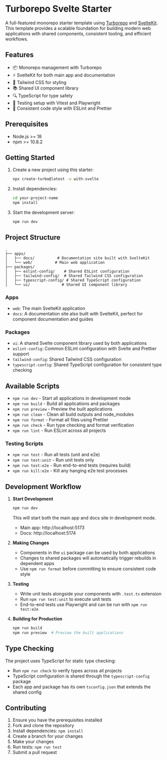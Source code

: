 # Turborepo Svelte Starter

A full-featured monorepo starter template using [Turborepo](https://turbo.build/) and [SvelteKit](https://kit.svelte.dev/). This template provides a scalable foundation for building modern web applications with shared components, consistent tooling, and efficient workflows.

## Features

- 📦 Monorepo management with Turborepo
- ⚡ SvelteKit for both main app and documentation
- 🎨 Tailwind CSS for styling
- 📚 Shared UI component library
- 🔍 TypeScript for type safety
- 🧪 Testing setup with Vitest and Playwright
- 📝 Consistent code style with ESLint and Prettier

## Prerequisites

- Node.js >= 18
- npm >= 10.8.2

## Getting Started

1. Create a new project using this starter:
   ```sh
   npx create-turbo@latest -e with-svelte
   ```

2. Install dependencies:
   ```sh
   cd your-project-name
   npm install
   ```

3. Start the development server:
   ```sh
   npm run dev
   ```

## Project Structure

```
.
├── apps/
│   ├── docs/          # Documentation site built with SvelteKit
│   └── web/          # Main web application
├── packages/
│   ├── eslint-config/    # Shared ESLint configuration
│   ├── tailwind-config/  # Shared Tailwind CSS configuration
│   ├── typescript-config/ # Shared TypeScript configuration
│   └── ui/              # Shared UI component library
```

### Apps

- `web`: The main SvelteKit application
- `docs`: A documentation site also built with SvelteKit, perfect for component documentation and guides

### Packages

- `ui`: A shared Svelte component library used by both applications
- `eslint-config`: Common ESLint configuration with Svelte and Prettier support
- `tailwind-config`: Shared Tailwind CSS configuration
- `typescript-config`: Shared TypeScript configuration for consistent type checking

## Available Scripts

- `npm run dev` - Start all applications in development mode
- `npm run build` - Build all applications and packages
- `npm run preview` - Preview the built applications
- `npm run clean` - Clean all build outputs and node_modules
- `npm run format` - Format all files using Prettier
- `npm run check` - Run type checking and format verification
- `npm run lint` - Run ESLint across all projects

### Testing Scripts

- `npm run test` - Run all tests (unit and e2e)
- `npm run test:unit` - Run unit tests only
- `npm run test:e2e` - Run end-to-end tests (requires build)
- `npm run kill:e2e` - Kill any hanging e2e test processes

## Development Workflow

1. **Start Development**
   ```sh
   npm run dev
   ```
   This will start both the main app and docs site in development mode.
   - Main app: http://localhost:5173
   - Docs: http://localhost:5174

2. **Making Changes**
   - Components in the `ui` package can be used by both applications
   - Changes to shared packages will automatically trigger rebuilds in dependent apps
   - Use `npm run format` before committing to ensure consistent code style

3. **Testing**
   - Write unit tests alongside your components with `.test.ts` extension
   - Run `npm run test:unit` to execute unit tests
   - End-to-end tests use Playwright and can be run with `npm run test:e2e`

4. **Building for Production**
   ```sh
   npm run build
   npm run preview  # Preview the built applications
   ```

## Type Checking

The project uses TypeScript for static type checking:

- Run `npm run check` to verify types across all projects
- TypeScript configuration is shared through the `typescript-config` package
- Each app and package has its own `tsconfig.json` that extends the shared config

## Contributing

1. Ensure you have the prerequisites installed
2. Fork and clone the repository
3. Install dependencies: `npm install`
4. Create a branch for your changes
5. Make your changes
6. Run tests: `npm run test`
7. Submit a pull request
